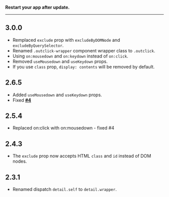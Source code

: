 **Restart your app after update.**

---

## 3.0.0
- Remplaced `exclude` prop with `excludeByDOMNode` and `excludeByQuerySelector`.
- Renamed `.outclick-wrapper` component wrapper class to `.outclick`.
- Using `on:mousedown` and `on:keydown` instead of `on:click`.
- Removed `useMousedown` and `useKeydown` props.
- If you use `class` prop, `display: contents` will be removed by default.

## 2.6.5
- Added `useMousedown` and `useKeydown` props.
- Fixed [**#4**](https://github.com/babakfp/svelte-outclick/issues/4)

## 2.5.4
- Replaced on:click with on:mousedown - fixed #4

## 2.4.3
- The `exclude` prop now accepts HTML `class` and `id` instead of DOM nodes.

## 2.3.1
- Renamed dispatch `detail.self` to `detail.wrapper`.
